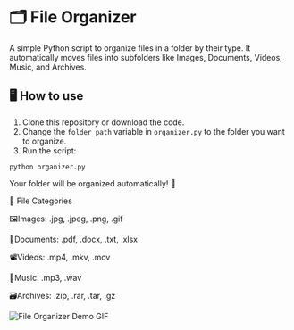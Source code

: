 # 🗂️ File Organizer

A simple Python script to organize files in a folder by their type. It automatically moves files into subfolders like Images, Documents, Videos, Music, and Archives.

## 🖥️ How to use

1. Clone this repository or download the code.
2. Change the `folder_path` variable in `organizer.py` to the folder you want to organize.
3. Run the script:

```
python organizer.py
```
Your folder will be organized automatically! 🎉

📂 File Categories

🖼️Images: .jpg, .jpeg, .png, .gif

📃Documents: .pdf, .docx, .txt, .xlsx

📽️Videos: .mp4, .mkv, .mov

🎵Music: .mp3, .wav

🗃️Archives: .zip, .rar, .tar, .gz

![File Organizer Demo GIF](https://raw.githubusercontent.com/being-basu/File-Organiser/f1a7b3e35083117bb8a2eacfd9934c63435d5473/images/file-org-demo.gif)



